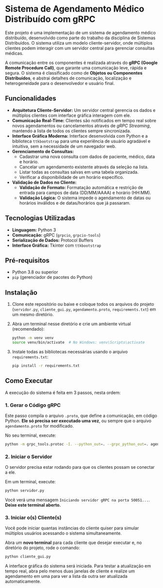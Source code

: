 # Sistema de Agendamento Médico Distribuído com gRPC

Este projeto é uma implementação de um sistema de agendamento médico distribuído, desenvolvido como parte do trabalho da disciplina de Sistemas Distribuídos. O sistema utiliza um modelo cliente-servidor, onde múltiplos clientes podem interagir com um servidor central para gerenciar consultas médicas.

A comunicação entre os componentes é realizada através do **gRPC (Google Remote Procedure Call)**, que garante uma comunicação leve, rápida e segura. O sistema é classificado como de **Objetos ou Componentes Distribuídos**, e abstrai detalhes de comunicação, localização e heterogeneidade para o desenvolvedor e usuário final.

## Funcionalidades

- **Arquitetura Cliente-Servidor:** Um servidor central gerencia os dados e múltiplos clientes com interface gráfica interagem com ele.
- **Comunicação Real-Time:** Clientes são notificados em tempo real sobre novos agendamentos ou cancelamentos através de *gRPC Streaming*, mantendo a lista de todos os clientes sempre sincronizada.
- **Interface Gráfica Moderna:** Interface desenvolvida com Python e a biblioteca `ttkbootstrap` para uma experiência de usuário agradável e intuitiva, sem a necessidade de um navegador web.
- **Gerenciamento de Consultas:**
    - Cadastrar uma nova consulta com dados de paciente, médico, data e horário.
    - Cancelar um agendamento existente através da seleção na lista.
    - Listar todas as consultas salvas em uma tabela organizada.
    - Verificar a disponibilidade de um horário específico.
- **Validação de Dados no Cliente:**
    - **Validação de Formato:** Formatação automática e restrição de entrada para campos de data (DD/MM/AAAA) e horário (HH:MM).
    - **Validação Lógica:** O sistema impede o agendamento de datas ou horários inválidos e de datas/horários que já passaram.

## Tecnologias Utilizadas

- **Linguagem:** Python 3
- **Comunicação:** gRPC (`grpcio`, `grpcio-tools`) 
- **Serialização de Dados:** Protocol Buffers 
- **Interface Gráfica:** Tkinter com `ttkbootstrap` 

## Pré-requisitos

- Python 3.8 ou superior
- `pip` (gerenciador de pacotes do Python)

## Instalação

1.  Clone este repositório ou baixe e coloque todos os arquivos do projeto (`servidor.py`, `cliente_gui.py`, `agendamento.proto`, `requirements.txt`) em um mesmo diretório.

2.  Abra um terminal nesse diretório e crie um ambiente virtual (recomendado):
    ```bash
    python -m venv venv
    source venv/bin/activate  # No Windows: venv\Scripts\activate
    ```

3.  Instale todas as bibliotecas necessárias usando o arquivo `requirements.txt`:
    ```bash
    pip install -r requirements.txt
    ```

## Como Executar

A execução do sistema é feita em 3 passos, nesta ordem:

### 1. Gerar o Código gRPC

Este passo compila o arquivo `.proto`, que define a comunicação, em código Python. **Ele só precisa ser executado uma vez**, ou sempre que o arquivo `agendamento.proto` for modificado.

No seu terminal, execute:
```bash
python -m grpc_tools.protoc -I. --python_out=. --grpc_python_out=. agendamento.proto
```

### 2. Iniciar o Servidor

O servidor precisa estar rodando para que os clientes possam se conectar a ele.

Em um terminal, execute:
```bash
python servidor.py
```
Você verá uma mensagem `Iniciando servidor gRPC na porta 50051...`. **Deixe este terminal aberto.**

### 3. Iniciar o(s) Cliente(s)

Você pode iniciar quantas instâncias do cliente quiser para simular múltiplos usuários acessando o sistema simultaneamente.

Abra um **novo terminal** para cada cliente que desejar executar e, no diretório do projeto, rode o comando:
```bash
python cliente_gui.py
```
A interface gráfica do sistema será iniciada. Para testar a atualização em tempo real, abra pelo menos duas janelas de cliente e realize um agendamento em uma para ver a lista da outra ser atualizada automaticamente.
